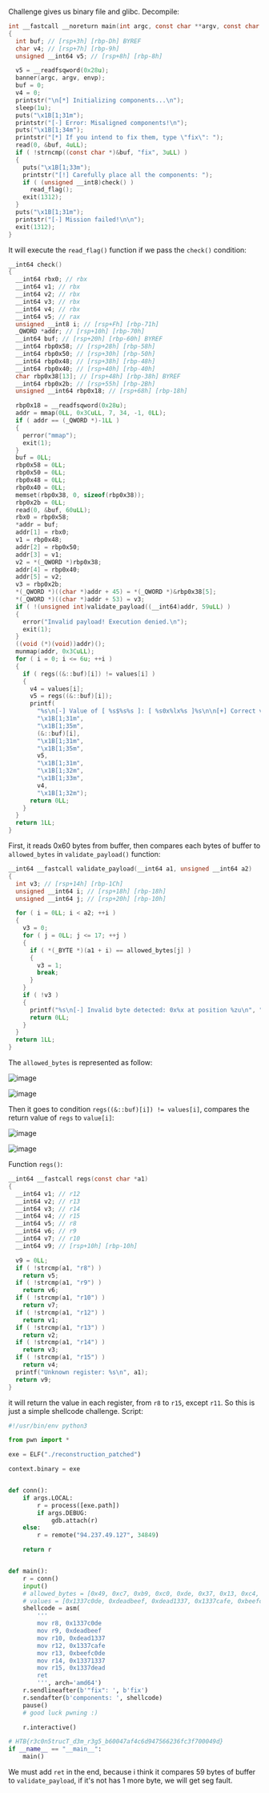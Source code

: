 Challenge gives us binary file and glibc. Decompile: 

```c
int __fastcall __noreturn main(int argc, const char **argv, const char **envp)
{
  int buf; // [rsp+3h] [rbp-Dh] BYREF
  char v4; // [rsp+7h] [rbp-9h]
  unsigned __int64 v5; // [rsp+8h] [rbp-8h]

  v5 = __readfsqword(0x28u);
  banner(argc, argv, envp);
  buf = 0;
  v4 = 0;
  printstr("\n[*] Initializing components...\n");
  sleep(1u);
  puts("\x1B[1;31m");
  printstr("[-] Error: Misaligned components!\n");
  puts("\x1B[1;34m");
  printstr("[*] If you intend to fix them, type \"fix\": ");
  read(0, &buf, 4uLL);
  if ( !strncmp((const char *)&buf, "fix", 3uLL) )
  {
    puts("\x1B[1;33m");
    printstr("[!] Carefully place all the components: ");
    if ( (unsigned __int8)check() )
      read_flag();
    exit(1312);
  }
  puts("\x1B[1;31m");
  printstr("[-] Mission failed!\n\n");
  exit(1312);
}
```

It will execute the `read_flag()` function if we pass the `check()` condition: 

```c
__int64 check()
{
  __int64 rbx0; // rbx
  __int64 v1; // rbx
  __int64 v2; // rbx
  __int64 v3; // rbx
  __int64 v4; // rbx
  __int64 v5; // rax
  unsigned __int8 i; // [rsp+Fh] [rbp-71h]
  _QWORD *addr; // [rsp+10h] [rbp-70h]
  __int64 buf; // [rsp+20h] [rbp-60h] BYREF
  __int64 rbp0x58; // [rsp+28h] [rbp-58h]
  __int64 rbp0x50; // [rsp+30h] [rbp-50h]
  __int64 rbp0x48; // [rsp+38h] [rbp-48h]
  __int64 rbp0x40; // [rsp+40h] [rbp-40h]
  char rbp0x38[13]; // [rsp+48h] [rbp-38h] BYREF
  __int64 rbp0x2b; // [rsp+55h] [rbp-2Bh]
  unsigned __int64 rbp0x18; // [rsp+68h] [rbp-18h]

  rbp0x18 = __readfsqword(0x28u);
  addr = mmap(0LL, 0x3CuLL, 7, 34, -1, 0LL);
  if ( addr == (_QWORD *)-1LL )
  {
    perror("mmap");
    exit(1);
  }
  buf = 0LL;
  rbp0x58 = 0LL;
  rbp0x50 = 0LL;
  rbp0x48 = 0LL;
  rbp0x40 = 0LL;
  memset(rbp0x38, 0, sizeof(rbp0x38));
  rbp0x2b = 0LL;
  read(0, &buf, 60uLL);
  rbx0 = rbp0x58;
  *addr = buf;
  addr[1] = rbx0;
  v1 = rbp0x48;
  addr[2] = rbp0x50;
  addr[3] = v1;
  v2 = *(_QWORD *)rbp0x38;
  addr[4] = rbp0x40;
  addr[5] = v2;
  v3 = rbp0x2b;
  *(_QWORD *)((char *)addr + 45) = *(_QWORD *)&rbp0x38[5];
  *(_QWORD *)((char *)addr + 53) = v3;
  if ( !(unsigned int)validate_payload((__int64)addr, 59uLL) )
  {
    error("Invalid payload! Execution denied.\n");
    exit(1);
  }
  ((void (*)(void))addr)();
  munmap(addr, 0x3CuLL);
  for ( i = 0; i <= 6u; ++i )
  {
    if ( regs((&::buf)[i]) != values[i] )
    {
      v4 = values[i];
      v5 = regs((&::buf)[i]);
      printf(
        "%s\n[-] Value of [ %s$%s%s ]: [ %s0x%lx%s ]%s\n\n[+] Correct value: [ %s0x%lx%s ]\n\n",
        "\x1B[1;31m",
        "\x1B[1;35m",
        (&::buf)[i],
        "\x1B[1;31m",
        "\x1B[1;35m",
        v5,
        "\x1B[1;31m",
        "\x1B[1;32m",
        "\x1B[1;33m",
        v4,
        "\x1B[1;32m");
      return 0LL;
    }
  }
  return 1LL;
}
```

First, it reads 0x60 bytes from buffer, then compares each bytes of buffer to `allowed_bytes` in `validate_payload()` function: 

```c
__int64 __fastcall validate_payload(__int64 a1, unsigned __int64 a2)
{
  int v3; // [rsp+14h] [rbp-1Ch]
  unsigned __int64 i; // [rsp+18h] [rbp-18h]
  unsigned __int64 j; // [rsp+20h] [rbp-10h]

  for ( i = 0LL; i < a2; ++i )
  {
    v3 = 0;
    for ( j = 0LL; j <= 17; ++j )
    {
      if ( *(_BYTE *)(a1 + i) == allowed_bytes[j] )
      {
        v3 = 1;
        break;
      }
    }
    if ( !v3 )
    {
      printf("%s\n[-] Invalid byte detected: 0x%x at position %zu\n", "\x1B[1;31m", *(unsigned __int8 *)(a1 + i), i);
      return 0LL;
    }
  }
  return 1LL;
}
```
The `allowed_bytes` is represented as follow: 

![image](https://hackmd.io/_uploads/rysUGUiV1e.png)

![image](https://hackmd.io/_uploads/HJLvzUsN1g.png)

Then it goes to condition `regs((&::buf)[i]) != values[i]`, compares the return value of `regs` to `value[i]`: 

![image](https://hackmd.io/_uploads/HJg3MIoN1l.png)

![image](https://hackmd.io/_uploads/rJd3zIo4yg.png)

Function `regs()`:
```c
__int64 __fastcall regs(const char *a1)
{
  __int64 v1; // r12
  __int64 v2; // r13
  __int64 v3; // r14
  __int64 v4; // r15
  __int64 v5; // r8
  __int64 v6; // r9
  __int64 v7; // r10
  __int64 v9; // [rsp+10h] [rbp-10h]

  v9 = 0LL;
  if ( !strcmp(a1, "r8") )
    return v5;
  if ( !strcmp(a1, "r9") )
    return v6;
  if ( !strcmp(a1, "r10") )
    return v7;
  if ( !strcmp(a1, "r12") )
    return v1;
  if ( !strcmp(a1, "r13") )
    return v2;
  if ( !strcmp(a1, "r14") )
    return v3;
  if ( !strcmp(a1, "r15") )
    return v4;
  printf("Unknown register: %s\n", a1);
  return v9;
}
```

it will return the value in each register, from `r8` to `r15`, except `r11`. So this is just a simple shellcode challenge. 
Script: 

```python
#!/usr/bin/env python3

from pwn import *

exe = ELF("./reconstruction_patched")

context.binary = exe


def conn():
    if args.LOCAL:
        r = process([exe.path])
        if args.DEBUG:
            gdb.attach(r)
    else:
        r = remote("94.237.49.127", 34849)

    return r


def main():
    r = conn()
    input()
    # allowed_bytes = [0x49, 0xc7, 0xb9, 0xc0, 0xde, 0x37, 0x13, 0xc4, 0xc6, 0xef, 0xbe, 0xad, 0xca, 0xfe, 0xc3, 0x0, 0xba, 0xbd]
    # values = [0x1337c0de, 0xdeadbeef, 0xdead1337, 0x1337cafe, 0xbeefc0de, 0x13371337, 0x1337dead]
    shellcode = asm(
        '''
        mov r8, 0x1337c0de
        mov r9, 0xdeadbeef
        mov r10, 0xdead1337
        mov r12, 0x1337cafe
        mov r13, 0xbeefc0de
        mov r14, 0x13371337
        mov r15, 0x1337dead
        ret
        ''', arch='amd64')
    r.sendlineafter(b'"fix": ', b'fix')
    r.sendafter(b'components: ', shellcode)
    pause()
    # good luck pwning :)

    r.interactive()

# HTB{r3c0n5trucT_d3m_r3g5_b60047af4c6d947566236fc3f700049d}
if __name__ == "__main__":
    main()

```
We must add `ret` in the end, because i think it compares 59 bytes of buffer to `validate_payload`, if it's not has 1 more byte, we will get seg fault. 
